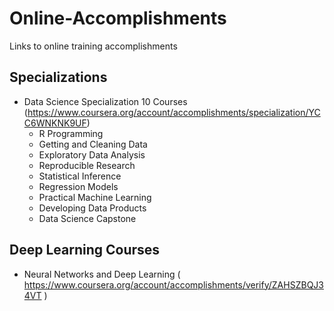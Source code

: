 # Online-Accomplishments
Links to online training accomplishments

## Specializations
* Data Science Specialization 10 Courses (https://www.coursera.org/account/accomplishments/specialization/YCC6WNKNK9UF)
  - R Programming
  - Getting and Cleaning Data
  - Exploratory Data Analysis
  - Reproducible Research
  - Statistical Inference
  - Regression Models
  - Practical Machine Learning
  - Developing Data Products
  - Data Science Capstone
  
## Deep Learning Courses
* Neural Networks and Deep Learning 
( https://www.coursera.org/account/accomplishments/verify/ZAHSZBQJ34VT )
